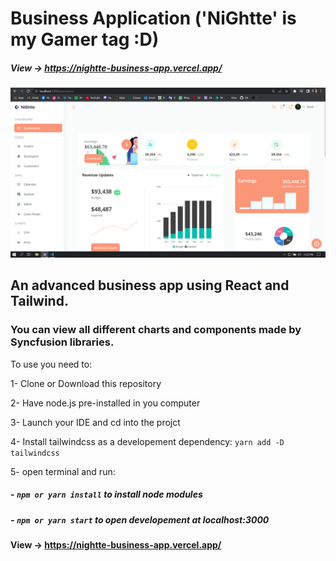 # Business Application ('NiGhtte' is my Gamer tag :D)

##### View -> https://nightte-business-app.vercel.app/

![](./public/homepage.PNG)

## An advanced business app using React and Tailwind.

### You can view all different charts and components made by Syncfusion libraries.

To use you need to:

1- Clone or Download this repository

2- Have node.js pre-installed in you computer

3- Launch your IDE and cd into the projct

4- Install tailwindcss as a developement dependency: `yarn add -D tailwindcss`

5- open terminal and run:

##### - `npm or yarn install` to install node modules

##### - `npm or yarn start` to open developement at localhost:3000

#### View -> https://nightte-business-app.vercel.app/
